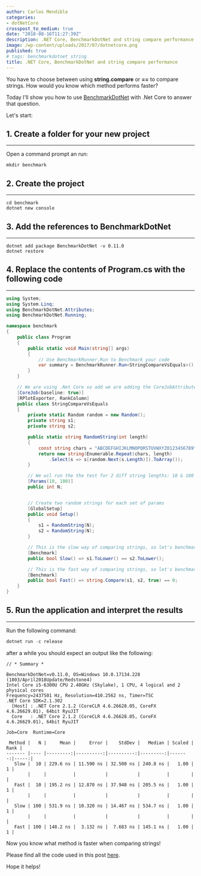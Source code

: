 ```yaml
---
author: Carlos Mendible
categories:
- dotNetCore
crosspost_to_medium: true
date: "2018-08-16T11:27:39Z"
description: .NET Core, BenchmarkDotNet and string compare performance
image: /wp-content/uploads/2017/07/dotnetcore.png
published: true
# tags: benchmarkdotnet string
title: .NET Core, BenchmarkDotNet and string compare performance
---
```


You have to choose between using **string.compare** or **==** to compare strings. How would you know which method performs faster?

Today I'll show you how to use [BenchmarkDotNet](https://benchmarkdotnet.org) with .Net Core to answer that question.

Let's start:

## 1. Create a folder for your new project
---
Open a command prompt an run:

``` shell
mkdir benchmark
```

## 2. Create the project
---

``` shell
cd benchmark
dotnet new console
```

## 3. Add the references to BenchmarkDotNet
---

``` shell
dotnet add package BenchmarkDotNet -v 0.11.0
dotnet restore
```

## 4. Replace the contents of Program.cs with the following code
---

``` csharp
using System;
using System.Linq;
using BenchmarkDotNet.Attributes;
using BenchmarkDotNet.Running;

namespace benchmark
{
    public class Program
    {
        public static void Main(string[] args)
        {
            // Use BenchmarkRunner.Run to Benchmark your code
            var summary = BenchmarkRunner.Run<StringCompareVsEquals>();
        }
    }

    // We are using .Net Core so add we are adding the CoreJobAttribute here.
    [CoreJob(baseline: true)]
    [RPlotExporter, RankColumn]
    public class StringCompareVsEquals
    {
        private static Random random = new Random();
        private string s1;
        private string s2;

        public static string RandomString(int length)
        {
            const string chars = "ABCDEFGHIJKLMNOPQRSTUVWXYZ0123456789";
            return new string(Enumerable.Repeat(chars, length)
                .Select(s => s[random.Next(s.Length)]).ToArray());
        }

        // We wil run the the test for 2 diff string lengths: 10 & 100
        [Params(10, 100)]
        public int N;


        // Create two random strings for each set of params
        [GlobalSetup]
        public void Setup()
        {
            s1 = RandomString(N);
            s2 = RandomString(N);
        }

        // This is the slow way of comparing strings, so let's benchmark it.
        [Benchmark]
        public bool Slow() => s1.ToLower() == s2.ToLower();

        // This is the fast way of comparing strings, so let's benchmark it.
        [Benchmark]
        public bool Fast() => string.Compare(s1, s2, true) == 0;
    }
}
```

## 5. Run the application and interpret the results
---
Run the following command:

``` powershell
dotnet run -c release
```

after a while you should expect an output like the following:

``` shell
// * Summary *

BenchmarkDotNet=v0.11.0, OS=Windows 10.0.17134.228 (1803/April2018Update/Redstone4)
Intel Core i5-6300U CPU 2.40GHz (Skylake), 1 CPU, 4 logical and 2 physical cores
Frequency=2437501 Hz, Resolution=410.2562 ns, Timer=TSC
.NET Core SDK=2.1.302
  [Host] : .NET Core 2.1.2 (CoreCLR 4.6.26628.05, CoreFX 4.6.26629.01), 64bit RyuJIT
  Core   : .NET Core 2.1.2 (CoreCLR 4.6.26628.05, CoreFX 4.6.26629.01), 64bit RyuJIT

Job=Core  Runtime=Core

 Method |   N |     Mean |     Error |    StdDev |   Median | Scaled | Rank |
------- |---- |---------:|----------:|----------:|---------:|-------:|-----:|
   Slow |  10 | 229.6 ns | 11.590 ns | 32.500 ns | 240.8 ns |   1.00 |    1 |
        |     |          |           |           |          |        |      |
   Fast |  10 | 195.2 ns | 12.870 ns | 37.948 ns | 205.5 ns |   1.00 |    1 |
        |     |          |           |           |          |        |      |
   Slow | 100 | 531.9 ns | 10.320 ns | 14.467 ns | 534.7 ns |   1.00 |    1 |
        |     |          |           |           |          |        |      |
   Fast | 100 | 148.2 ns |  3.132 ns |  7.683 ns | 145.1 ns |   1.00 |    1 |
```

Now you know what method is faster when comparing strings!

Please find all the code used in this post [here](https://github.com/cmendible/dotnetcore.samples/tree/master/benchmarkdotnet).

Hope it helps!